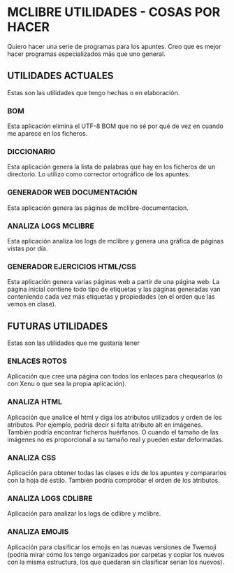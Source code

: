 # MCLIBRE UTILIDADES - COSAS POR HACER
Quiero hacer una serie de programas para los apuntes. Creo que es mejor hacer programas especializados más que uno general.

## UTILIDADES ACTUALES
Estas son las utilidades que tengo hechas o en elaboración.

### BOM
Esta aplicación elimina el UTF-8 BOM que no sé por qué de vez en cuando me aparece en los ficheros.

### DICCIONARIO
Esta aplicación genera la lista de palabras que hay en los ficheros de un directorio. Lo utilizo como corrector ortográfico de los apuntes.

### GENERADOR WEB DOCUMENTACIÓN
Esta aplicación genera las páginas de mclibre-documentacion.

### ANALIZA LOGS MCLIBRE
Esta aplicación analiza los logs de mclibre y genera una gráfica de páginas vistas por día.

### GENERADOR EJERCICIOS HTML/CSS
Esta aplicación genera varias páginas web a partir de una página web. La página inicial contiene todo tipo de etiquetas y las páginas generadas van conteniendo cada vez más etiquetas y propiedades (en el orden que las vemos en clase).

## FUTURAS UTILIDADES
Estas son las utilidades que me gustaría tener

### ENLACES ROTOS
Aplicación que cree una página con todos los enlaces para chequearlos (o con Xenu o que sea la propia aplicación).

### ANALIZA HTML
Aplicación que analice el html y diga los atributos utilizados y orden de los atributos. Por ejemplo, podría decir si falta atributo alt en imágenes. También podría encontrar ficheros huérfanos. O cuando el tamaño de las imágenes no es proporcional a su tamaño real y pueden estar deformadas.

### ANALIZA CSS
Aplicación para obtener todas las clases e ids de los apuntes y compararlos con la hoja de estilo. También podría comprobar el orden de los atributos.

### ANALIZA LOGS CDLIBRE
Aplicación para analizar los logs de cdlibre y mclibre.

### ANALIZA EMOJIS
Aplicación para clasificar los emojis en las nuevas versiones de Twemoji (podría mirar cómo los tengo organizados por carpetas y copiar los nuevos con la misma estructura, los que quedaran sin clasificar serían los nuevos).
